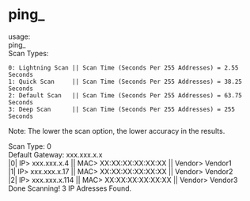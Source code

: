 # ping_
usage:<br>
    ping_
<br>
Scan Types:

    0: Lightning Scan || Scan Time (Seconds Per 255 Addresses) = 2.55 Seconds 
    1: Quick Scan     || Scan Time (Seconds Per 255 Addresses) = 38.25 Seconds
    2: Default Scan   || Scan Time (Seconds Per 255 Addresses) = 63.75 Seconds
    3: Deep Scan      || Scan Time (Seconds Per 255 Addresses) = 255 Seconds

Note: The lower the scan option, the lower accuracy in the results.

Scan Type: 0
<br>
Default Gateway: xxx.xxx.x.x
<br>
|0| IP> xxx.xxx.x.4 || MAC> XX:XX:XX:XX:XX:XX || Vendor> Vendor1
<br>
|1| IP> xxx.xxx.x.17 || MAC> XX:XX:XX:XX:XX:XX || Vendor> Vendor2
<br>
|2| IP> xxx.xxx.x.114 || MAC> XX:XX:XX:XX:XX:XX || Vendor> Vendor3
<br>
Done Scanning! 3 IP Adresses Found.
#
